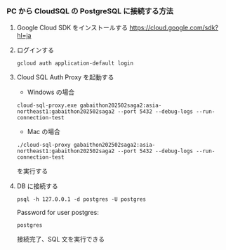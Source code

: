 ### PC から CloudSQL の PostgreSQL に接続する方法

1. Google Cloud SDK をインストールする
   https://cloud.google.com/sdk?hl=ja
1. ログインする
   ```
   gcloud auth application-default login
   ```
1. Cloud SQL Auth Proxy を起動する

   - Windows の場合

   ```
   cloud-sql-proxy.exe gabaithon202502saga2:asia-northeast1:gabaithon202502saga2 --port 5432 --debug-logs --run-connection-test
   ```

   - Mac の場合

   ```
   ./cloud-sql-proxy gabaithon202502saga2:asia-northeast1:gabaithon202502saga2 --port 5432 --debug-logs --run-connection-test
   ```

   を実行する

1. DB に接続する

   ```
   psql -h 127.0.0.1 -d postgres -U postgres
   ```

   Password for user postgres:

   ```
   postgres
   ```

   接続完了、SQL 文を実行できる
